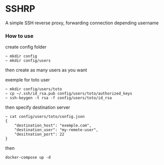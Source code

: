 # SSHRP

A simple SSH reverse proxy, forwarding connection depending username


### How to use

create config folder

```
~ mkdir config
~ mkdir config/users
```

then create as many users as you want

exemple for toto user

```
~ mkdir config/users/toto
~ cp ~/.ssh/id_rsa.pub config/users/toto/authorized_keys
~ ssh-keygen -t rsa -f config/users/toto/id_rsa
```

then specify destination server

```
~ cat config/users/toto/config.json
{
    "destination_host": "exemple.com",
    "destination_user": "my-remote-user",
    "desitnation_port": 22
}
```

then

```
docker-compose up -d
```